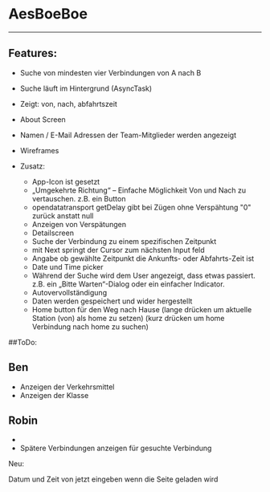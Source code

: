 # AesBoeBoe
----

Features:
---------

 - Suche von mindesten vier Verbindungen von A nach B
 - Suche läuft im Hintergrund (AsyncTask)
 - Zeigt: von, nach, abfahrtszeit
 - About Screen
 - Namen / E-Mail Adressen der Team-Mitglieder werden angezeigt
 - Wireframes
 
 - Zusatz:
    - App-Icon ist gesetzt
    - „Umgekehrte Richtung“ – Einfache Möglichkeit Von und Nach zu vertauschen. z.B. ein Button
    - opendatatransport getDelay gibt bei Zügen ohne Verspähtung "0" zurück anstatt null
    - Anzeigen von Verspätungen
    - Detailscreen
    - Suche der Verbindung zu einem spezifischen Zeitpunkt
	- mit Next springt der Cursor zum nächsten Input feld
	- Angabe ob gewählte Zeitpunkt die Ankunfts- oder Abfahrts-Zeit ist
	- Date und Time picker
	- Während der Suche wird dem User angezeigt, dass etwas passiert. z.B. ein „Bitte Warten“-Dialog oder ein einfacher Indicator.
	- Autovervollständigung
	- Daten werden gespeichert und wider hergestellt
	- Home button für den Weg nach Hause (lange drücken um aktuelle Station (von) als home zu setzen) (kurz drücken um home Verbindung nach home zu suchen)
	
##ToDo:

Ben
---
   - Anzeigen der Verkehrsmittel
   - Anzeigen der Klasse
   

Robin
-----
 - 
 - Spätere Verbindungen anzeigen für gesuchte Verbindung
 
  
Neu:

Datum und Zeit von jetzt eingeben wenn die Seite geladen wird

  
  
  
  